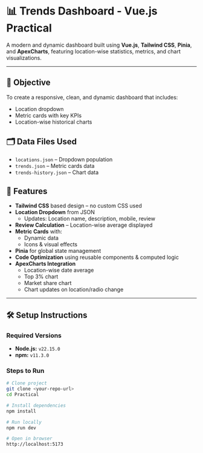 # 📊 Trends Dashboard - Vue.js Practical

A modern and dynamic dashboard built using **Vue.js**, **Tailwind CSS**, **Pinia**, and **ApexCharts**, featuring location-wise statistics, metrics, and chart visualizations.

---
## 🎯 Objective

To create a responsive, clean, and dynamic dashboard that includes:
- Location dropdown
- Metric cards with key KPIs
- Location-wise historical charts

## 🗂️ Data Files Used

- `locations.json` – Dropdown population
- `trends.json` – Metric cards data
- `trends-history.json` – Chart data


## 🚀 Features

- **Tailwind CSS** based design – no custom CSS used
- **Location Dropdown** from JSON
  - Updates: Location name, description, mobile, review
- **Review Calculation** – Location-wise average displayed
- **Metric Cards** with:
  - Dynamic data
  - Icons & visual effects
- **Pinia** for global state management
- **Code Optimization** using reusable components & computed logic
- **ApexCharts Integration**
  - Location-wise date average
  - Top 3% chart
  - Market share chart
  - Chart updates on location/radio change

---

## 🛠️ Setup Instructions

### Required Versions
- **Node.js:** `v22.15.0`
- **npm:** `v11.3.0`

### Steps to Run

```bash
# Clone project
git clone <your-repo-url>
cd Practical

# Install dependencies
npm install

# Run locally
npm run dev

# Open in browser
http://localhost:5173

